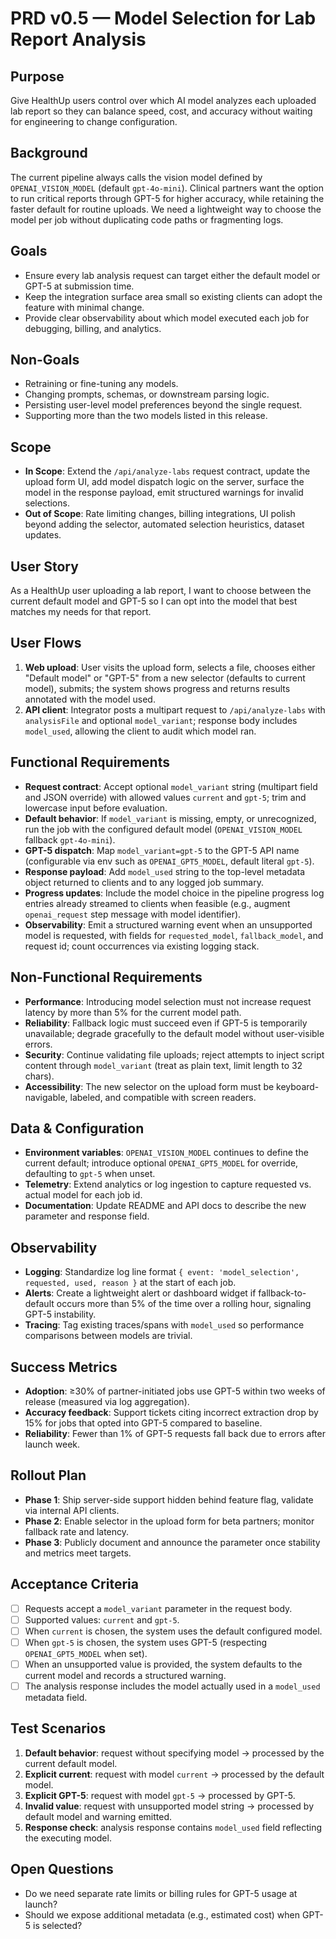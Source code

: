 # PRD v0.5 — Model Selection for Lab Report Analysis

## Purpose
Give HealthUp users control over which AI model analyzes each uploaded lab report so they can balance speed, cost, and accuracy without waiting for engineering to change configuration.

## Background
The current pipeline always calls the vision model defined by `OPENAI_VISION_MODEL` (default `gpt-4o-mini`). Clinical partners want the option to run critical reports through GPT-5 for higher accuracy, while retaining the faster default for routine uploads. We need a lightweight way to choose the model per job without duplicating code paths or fragmenting logs.

## Goals
- Ensure every lab analysis request can target either the default model or GPT-5 at submission time.
- Keep the integration surface area small so existing clients can adopt the feature with minimal change.
- Provide clear observability about which model executed each job for debugging, billing, and analytics.

## Non-Goals
- Retraining or fine-tuning any models.
- Changing prompts, schemas, or downstream parsing logic.
- Persisting user-level model preferences beyond the single request.
- Supporting more than the two models listed in this release.

## Scope
- **In Scope**: Extend the `/api/analyze-labs` request contract, update the upload form UI, add model dispatch logic on the server, surface the model in the response payload, emit structured warnings for invalid selections.
- **Out of Scope**: Rate limiting changes, billing integrations, UI polish beyond adding the selector, automated selection heuristics, dataset updates.

## User Story
As a HealthUp user uploading a lab report, I want to choose between the current default model and GPT-5 so I can opt into the model that best matches my needs for that report.

## User Flows
1. **Web upload**: User visits the upload form, selects a file, chooses either "Default model" or "GPT-5" from a new selector (defaults to current model), submits; the system shows progress and returns results annotated with the model used.
2. **API client**: Integrator posts a multipart request to `/api/analyze-labs` with `analysisFile` and optional `model_variant`; response body includes `model_used`, allowing the client to audit which model ran.

## Functional Requirements
- **Request contract**: Accept optional `model_variant` string (multipart field and JSON override) with allowed values `current` and `gpt-5`; trim and lowercase input before evaluation.
- **Default behavior**: If `model_variant` is missing, empty, or unrecognized, run the job with the configured default model (`OPENAI_VISION_MODEL` fallback `gpt-4o-mini`).
- **GPT-5 dispatch**: Map `model_variant=gpt-5` to the GPT-5 API name (configurable via env such as `OPENAI_GPT5_MODEL`, default literal `gpt-5`).
- **Response payload**: Add `model_used` string to the top-level metadata object returned to clients and to any logged job summary.
- **Progress updates**: Include the model choice in the pipeline progress log entries already streamed to clients when feasible (e.g., augment `openai_request` step message with model identifier).
- **Observability**: Emit a structured warning event when an unsupported model is requested, with fields for `requested_model`, `fallback_model`, and request id; count occurrences via existing logging stack.

## Non-Functional Requirements
- **Performance**: Introducing model selection must not increase request latency by more than 5% for the current model path.
- **Reliability**: Fallback logic must succeed even if GPT-5 is temporarily unavailable; degrade gracefully to the default model without user-visible errors.
- **Security**: Continue validating file uploads; reject attempts to inject script content through `model_variant` (treat as plain text, limit length to 32 chars).
- **Accessibility**: The new selector on the upload form must be keyboard-navigable, labeled, and compatible with screen readers.

## Data & Configuration
- **Environment variables**: `OPENAI_VISION_MODEL` continues to define the current default; introduce optional `OPENAI_GPT5_MODEL` for override, defaulting to `gpt-5` when unset.
- **Telemetry**: Extend analytics or log ingestion to capture requested vs. actual model for each job id.
- **Documentation**: Update README and API docs to describe the new parameter and response field.

## Observability
- **Logging**: Standardize log line format `{ event: 'model_selection', requested, used, reason }` at the start of each job.
- **Alerts**: Create a lightweight alert or dashboard widget if fallback-to-default occurs more than 5% of the time over a rolling hour, signaling GPT-5 instability.
- **Tracing**: Tag existing traces/spans with `model_used` so performance comparisons between models are trivial.

## Success Metrics
- **Adoption**: ≥30% of partner-initiated jobs use GPT-5 within two weeks of release (measured via log aggregation).
- **Accuracy feedback**: Support tickets citing incorrect extraction drop by 15% for jobs that opted into GPT-5 compared to baseline.
- **Reliability**: Fewer than 1% of GPT-5 requests fall back due to errors after launch week.

## Rollout Plan
- **Phase 1**: Ship server-side support hidden behind feature flag, validate via internal API clients.
- **Phase 2**: Enable selector in the upload form for beta partners; monitor fallback rate and latency.
- **Phase 3**: Publicly document and announce the parameter once stability and metrics meet targets.

## Acceptance Criteria
- [ ] Requests accept a `model_variant` parameter in the request body.
- [ ] Supported values: `current` and `gpt-5`.
- [ ] When `current` is chosen, the system uses the default configured model.
- [ ] When `gpt-5` is chosen, the system uses GPT-5 (respecting `OPENAI_GPT5_MODEL` when set).
- [ ] When an unsupported value is provided, the system defaults to the current model and records a structured warning.
- [ ] The analysis response includes the model actually used in a `model_used` metadata field.

## Test Scenarios
1. **Default behavior**: request without specifying model → processed by the current default model.
2. **Explicit current**: request with model `current` → processed by the default model.
3. **Explicit GPT-5**: request with model `gpt-5` → processed by GPT-5.
4. **Invalid value**: request with unsupported model string → processed by default model and warning emitted.
5. **Response check**: analysis response contains `model_used` field reflecting the executing model.

## Open Questions
- Do we need separate rate limits or billing rules for GPT-5 usage at launch?
- Should we expose additional metadata (e.g., estimated cost) when GPT-5 is selected?
